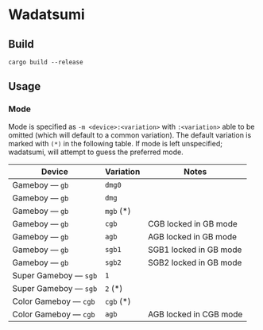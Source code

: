 # Wadatsumi

## Build

```
cargo build --release
```

## Usage

### Mode

Mode is specified as `-m <device>:<variation>` with `:<variation>` able to
be omitted (which will default to a common variation). The default variation
is marked with `(*)` in the following table. If mode is left unspecified;
wadatsumi, will attempt to guess the preferred mode.

| Device                     | Variation  | Notes                              |
| -------------------------- | ---------- | ---------------------------------- |
| Gameboy — `gb`             | `dmg0`     |                                    |
| Gameboy — `gb`             | `dmg`      |                                    |
| Gameboy — `gb`             | `mgb`  (*) |                                    |
| Gameboy — `gb`             | `cgb`      | CGB locked in GB mode              |
| Gameboy — `gb`             | `agb`      | AGB locked in GB mode              |
| Gameboy — `gb`             | `sgb1`     | SGB1 locked in GB mode             |
| Gameboy — `gb`             | `sgb2`     | SGB2 locked in GB mode             |
| Super Gameboy — `sgb`      | `1`        |                                    |
| Super Gameboy — `sgb`      | `2`    (*) |                                    |
| Color Gameboy — `cgb`      | `cgb`  (*) |                                    |
| Color Gameboy — `cgb`      | `agb`      | AGB locked in CGB mode             |
